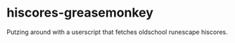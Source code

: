 # hiscores-greasemonkey
 Putzing around with a userscript that fetches oldschool runescape hiscores. 
